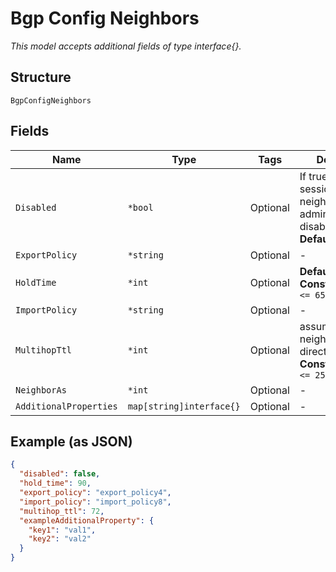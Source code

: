 
# Bgp Config Neighbors

*This model accepts additional fields of type interface{}.*

## Structure

`BgpConfigNeighbors`

## Fields

| Name | Type | Tags | Description |
|  --- | --- | --- | --- |
| `Disabled` | `*bool` | Optional | If true, the BGP session to this neighbor will be administratively disabled/shutdown<br>**Default**: `false` |
| `ExportPolicy` | `*string` | Optional | - |
| `HoldTime` | `*int` | Optional | **Default**: `90`<br>**Constraints**: `>= 0`, `<= 65535` |
| `ImportPolicy` | `*string` | Optional | - |
| `MultihopTtl` | `*int` | Optional | assuming BGP neighbor is directly connected<br>**Constraints**: `>= 0`, `<= 255` |
| `NeighborAs` | `*int` | Optional | - |
| `AdditionalProperties` | `map[string]interface{}` | Optional | - |

## Example (as JSON)

```json
{
  "disabled": false,
  "hold_time": 90,
  "export_policy": "export_policy4",
  "import_policy": "import_policy8",
  "multihop_ttl": 72,
  "exampleAdditionalProperty": {
    "key1": "val1",
    "key2": "val2"
  }
}
```

